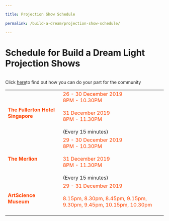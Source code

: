 ```yaml
---

title: Projection Show Schedule

permalink: /build-a-dream/projection-show-schedule/

---
```



# Schedule for Build a Dream Light Projection Shows

<table class="table-v">

<table style="width:100%">
Click <a href="https://www.giving.sg/mbsc-build-a-dream">here</a>to find out how you can do your part for the community
<tr>
    <td>
     <font color="orangered"><b>The Fullerton Hotel Singapore</b></font>
     <br>
    </td>
    <td>
      <font color="orangered">26 - 30 December 2019</font>
      <font color="orangered"><br>8PM - 10.30PM </font>
      <br> 
      <font color="orangered"><br>31 December 2019</font>
      <font color="orangered"><br>8PM - 11.30PM </font>
      <br>
      <br>
(Every 15 minutes)
      <br>
<tr>
    <td>
     <font color="orangered"><b>The Merlion</b></font>
     <br>
    </td>
    <td>
      <font color="orangered">29 - 30 December 2019</font>
      <font color="orangered"><br>8PM - 10.30PM </font>
      <br> 
      <font color="orangered"><br>31 December 2019</font>
      <font color="orangered"><br>8PM - 11.30PM </font>
      <br>
      <br>
(Every 15 minutes)
      <br>
<tr>
    <td>
     <font color="orangered"><b>ArtScience Museum</b></font>
     <br>      
    </td>
    <td>
      <font color="orangered">29 - 31 December 2019  </font>
      <br>      
      <font color="orangered"><br>8.15pm, 8.30pm, 8.45pm, 9.15pm, 9.30pm, 9.45pm, 10.15pm, 10.30pm</font>
      <br>
      <br>
     </td>
    </tr>




